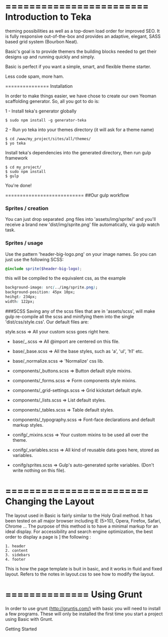 ========================
Introduction to Teka
========================


theming possibilities as well as a top-down load order for improved SEO. It is fully
responsive out-of-the-box and provides an adaptive, elegant, SASS based grid system (Bourbon Neat).

Basic's goal is to provide themers the building blocks needed to get their designs up and
running quickly and simply.

Basic is perfect if you want a simple, smart, and flexible theme starter.

Less code spam, more ham.

===============
Installation


In order to make things easier, we have chose to create our own Yeoman scaffolding generator.
So, all you got to do is:

1 - Install teka's generator globally

```
$ sudo npm install -g generator-teka

```
2 - Run yo teka into your themes directory (it will ask for a theme name)
```
$ cd /www/my_project/sites/all/themes/
$ yo teka

```
Install teka's dependencies into the generated directory, then run gulp framework
```
$ cd my_project/
$ sudo npm install
$ gulp

```

You're done!


===========================
##Our gulp workflow


### Sprites / creation
You can just drop separated .png files into 'assets/img/sprite/' and you'll receive a brand new 'dist/img/sprite.png' file automatically, via gulp watch task.
### Sprites / usage
Use the pattern 'header-big-logo.png' on your image names. So you can just use the following SCSS:
```scss
@include sprite($header-big-logo);
```
this will be compiled to the equivalent css, as the example
```css
background-image: src(../img/sprite.png);
background-position: 45px 10px;
heihgt: 234px;
width: 122px;
```
###SCSS
Saving any of the scss files that are in 'assets/scss', will make gulp re-compile all the scss and minifying them into the single 'dist/css/style.css'.
Our default files are:

style.scss  => All your custom scss goes right here.


* base/_.scss          => All @import are centered on this file.
* base/_base.scss      => All the base styles, such as 'a', 'ul', 'h1' etc.
* base/_normalize.scss => 'Normalize' css lib.


* components/_buttons.scss       => Button default style mixins.
* components/_forms.scss         => Form components style mixins.
* components/_grid-settings.scss => Grid kickstart default style.
* components/_lists.scss         => List default styles.
* components/_tables.scss        => Table default styles.
* components/_typography.scss    => Font-face declarations and default markup styles.


* conifg/_mixins.scss    => Your custom mixins to be used all over the theme.
* conifg/_variables.scss => All kind of reusable data goes here, stored as variables.
* conifg/sprites.scss    => Gulp's auto-generated sprite variables. (Don't write nothing on this file).


========================
Changing the Layout
========================

The layout used in Basic is fairly similar to the Holy Grail method. It has been tested on
all major browser including IE (5>10), Opera, Firefox, Safari, Chrome ...
The purpose of this method is to have a minimal markup for an ideal display.
For accessibility and search engine optimization, the best order to display a page is ]
the following :

    1. header
    2. content
    3. sidebars
    4. footer

This is how the page template is buit in basic, and it works in fluid and fixed layout.
Refers to the notes in layout.css to see how to modify the layout.

==============
Using Grunt
==============

In order to use grunt (http://gruntjs.com/) with basic you will need to install a few programs.
These will only be installed the first time you start a project using Basic with Grunt.

Getting Started
